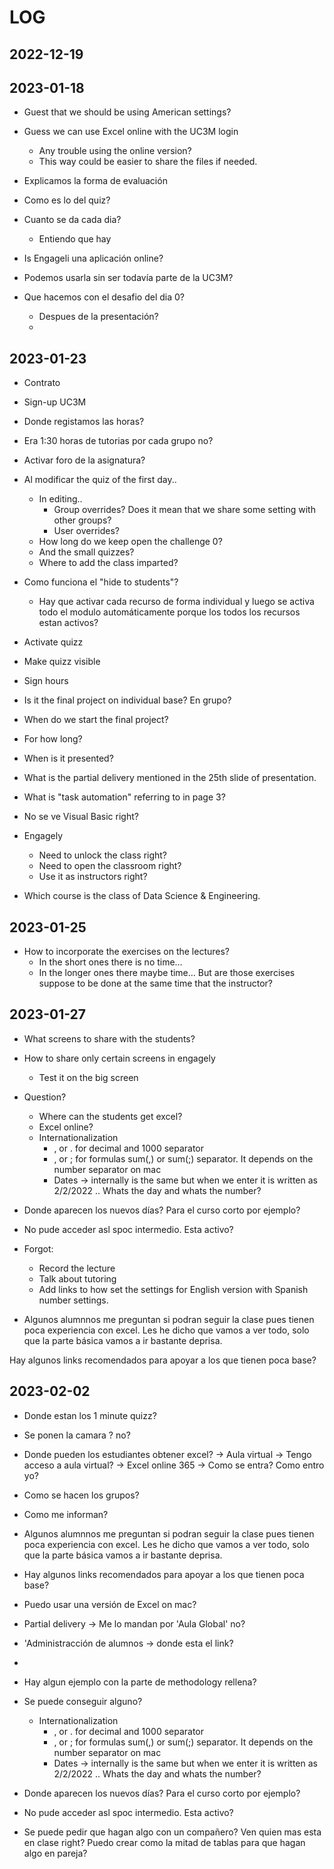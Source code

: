 # LOG

## 2022-12-19

## 2023-01-18

- Guest that we should be using American settings?
- Guess we can use Excel online with the UC3M login
  - Any trouble using the online version?
  - This way could be easier to share the files if needed.

- Explicamos la forma de evaluación
- Como es lo del quiz?
- Cuanto se da cada dia?

  - Entiendo que hay

- Is Engageli una aplicación online?
- Podemos usarla sin ser todavía parte de la UC3M?
- Que hacemos con el desafio del dia 0?
  - Despues de la presentación?
  -

## 2023-01-23

- Contrato

- Sign-up UC3M

- Donde registamos las horas?

- Era 1:30 horas de tutorias por cada grupo no?

- Activar foro de la asignatura?
- Al modificar the quiz of the first day..
  - In editing..
    - Group overrides? Does it mean that we share some setting with other groups?
    - User overrides?
  - How long do we keep open the challenge 0?
  - And the small quizzes?
  - Where to add the class imparted?

- Como funciona el "hide to students"?
  - Hay que activar cada recurso de forma individual y luego se activa todo el modulo automáticamente porque los
   todos los recursos estan activos?

- Activate quizz
- Make quizz visible
- Sign hours
- Is it the final project on individual base? En grupo?
- When do we start the final project?
- For how long?
- When is it presented?
- What is the partial delivery mentioned in the 25th slide of presentation.
- What is "task automation" referring to in page 3?

- No se ve Visual Basic right?

- Engagely
  - Need to unlock the class right?
  - Need to open the classroom right?
  - Use it as instructors right?

- Which course is the class of Data Science & Engineering.

## 2023-01-25

- How to incorporate the exercises on the lectures?
  - In the short ones there is no time…
  - In the longer ones there maybe time… But are those exercises suppose to be done
  at the same time that the instructor?

## 2023-01-27

- What screens to share with the students?
- How to share only certain screens in engagely
  - Test it on the big screen

- Question?
  - Where can the students get excel?
  - Excel online?
  - Internationalization
    - , or . for decimal and 1000 separator
    - , or ; for formulas sum(,) or sum(;) separator. It depends on the number separator on mac
    - Dates -> internally is the same but when we enter it is written as 2/2/2022 .. Whats the day and whats the number?
- Donde aparecen los nuevos días? Para el curso corto por ejemplo?
- No pude acceder asl spoc intermedio. Esta activo?

- Forgot:
  - Record the lecture
  - Talk about tutoring
  - Add links to how set the settings for English version with Spanish number settings.

- Algunos alumnnos me preguntan si podran seguir la clase pues tienen poca experiencia con excel.
Les he dicho que vamos a ver todo, solo que la parte básica vamos a ir bastante deprisa.

Hay algunos links recomendados para apoyar a los que tienen poca base?

## 2023-02-02

- Donde estan los 1 minute quizz?

- Se ponen la camara ? no?

- Donde pueden los estudiantes obtener excel?
    -> Aula virtual
      -> Tengo acceso a aula virtual?
    -> Excel online 365 ->
        Como se entra?
        Como entro yo?

- Como se hacen los grupos?
- Como me informan?

- Algunos alumnnos me preguntan si podran seguir la clase pues tienen poca experiencia con excel.
Les he dicho que vamos a ver todo, solo que la parte básica vamos a ir bastante deprisa.

- Hay algunos links recomendados para apoyar a los que tienen poca base?

- Puedo usar una versión de Excel on mac?

- Partial delivery -> Me lo mandan por 'Aula Global' no?

- 'Administracción de alumnos -> donde esta el link?
-
- Hay algun ejemplo con la parte de methodology rellena?
- Se puede conseguir alguno?

  - Internationalization
    - , or . for decimal and 1000 separator
    - , or ; for formulas sum(,) or sum(;) separator. It depends on the number separator on mac
    - Dates -> internally is the same but when we enter it is written as 2/2/2022 .. Whats the day and whats the number?
- Donde aparecen los nuevos días? Para el curso corto por ejemplo?
- No pude acceder asl spoc intermedio. Esta activo?

- Se puede pedir que hagan algo con un compañero? Ven quien mas esta en clase right?
Puedo crear como la mitad de tablas para que hagan algo en pareja?
